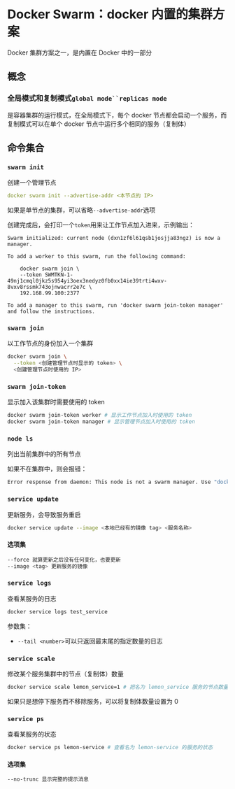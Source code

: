 # Docker Swarm：docker 内置的集群方案
<p id="vhmCC7VkLYDMRumkL1Qmch">

Docker 集群方案之一，是内置在 Docker 中的一部分

</p>


<p id="834tE7LmF4t5jKEqF3pJv">

## 概念

</p>


<p id="iE4CaTt7cZXA6JLVk82ZWK">

### 全局模式和复制模式`global mode``replicas mode`

</p>


<p id="hmsew7ZQjzYT8tBqmJ29od">

是容器集群的运行模式，在全局模式下，每个 docker 节点都会启动一个服务，而复制模式可以在单个 docker 节点中运行多个相同的服务（复制体）

</p>


<p id="kSmBtvdTmQP3KseQTg3By9">

## 命令集合

</p>


<p id="8FJzeqnMDGWJez8VCp7dFu">

### `swarm init`

</p>


<p id="jNSJMCnfZeWM9mbR4hPQ7e">

创建一个管理节点

</p>


<p id="pJiXo7iy2pKhS3HF9cfKaY">

```YAML
docker swarm init --advertise-addr <本节点的 IP>

```


</p>


<p id="wqMKKSYYTnXbHD7MwJNsP">

如果是单节点的集群，可以省略`--advertise-addr`选项

</p>


<p id="i6BaaZDovPzmJK9KQEvSHQ">

创建完成后，会打印一个`token`用来让工作节点加入进来，示例输出：

</p>


<p id="4AKM3UoHSdAUPNGJaEpCjf">

```text
Swarm initialized: current node (dxn1zf6l61qsb1josjja83ngz) is now a manager.

To add a worker to this swarm, run the following command:

    docker swarm join \
    --token SWMTKN-1-49nj1cmql0jkz5s954yi3oex3nedyz0fb0xx14ie39trti4wxv-8vxv8rssmk743ojnwacrr2e7c \
    192.168.99.100:2377

To add a manager to this swarm, run 'docker swarm join-token manager' and follow the instructions.
```


</p>


<p id="shNmLiCsTe5ehbNWMMjhWN">

### `swarm join`

</p>


<p id="qp45kVbaJoD6hoHSnEpgD9">

以工作节点的身份加入一个集群

</p>


<p id="kZJBjvWBJgFDVsRBLWuTxf">

```Bash
docker swarm join \
  --token <创建管理节点时显示的 token> \
  <创建管理节点时使用的 IP>
```


</p>


<p id="kE5y8NfyvD3FK2KXr8vU97">

### `swarm join-token`

</p>


<p id="jfp2yZQXEVbsw2ziZZjetr">

显示加入该集群时需要使用的 token

</p>


<p id="cZGBkz2oSkmQs9RdEZGKUR">

```Bash
docker swarm join-token worker # 显示工作节点加入时使用的 token
docker swarm join-token manager # 显示管理节点加入时使用的 token
```


</p>


<p id="bxHZaBskTDhh8DHnYwBd8U">

### `node ls`

</p>


<p id="2FseajQXeJt1YB6VaxGHn7">

列出当前集群中的所有节点

</p>


<p id="nzqphrijJUejCAx5NUENe7">

如果不在集群中，则会报错：

</p>


<p id="b1SZtzzisoaFNAfTiAHFL7">

```Bash
Error response from daemon: This node is not a swarm manager. Use "docker swarm init" or "docker swarm join" to connect this node to swarm and try again.
```


</p>


<p id="ttyUShUuEvAS8V6Agqdo1c">

### `service update`

</p>


<p id="pMGdZi3bCqWUqi5DEkxsgq">

更新服务，会导致服务重启

</p>


<p id="cpag2SCCdwMgezfuPETs4U">

```Bash
docker service update --image <本地已经有的镜像 tag> <服务名称>
```


</p>


<p id="nxBNggC6VTxTiG1DWzJnbq">

#### 选项集

</p>


<p id="uWZpPyLtjHdcAPzXZ4ehUG">

```Bash
--force 就算更新之后没有任何变化，也要更新
--image <tag> 更新服务的镜像
```


</p>


<p id="57gqnvBeEc6RCY4xvEkhgp">

### `service logs`

</p>


<p id="cz4GxL3jFMmvZz51UpYyw8">

查看某服务的日志

</p>


<p id="itdH281oPrJxUpgW4BQPLf">

```Bash
docker service logs test_service
```


</p>


<p id="fXJy5VX6FtpgqBzkCoUoyH">

参数集：

</p>


- `--tail <number>`可以只返回最末尾的指定数量的日志


<p id="2XFH8LzR42WhiUPm1SnAv7">



</p>


<p id="k9in335uDeohatE7LgiTdc">

### `service scale`

</p>


<p id="5voC1JtFMSGL1b6UxbR1uo">

修改某个服务集群中的节点（复制体）数量

</p>


<p id="whu9zKsjVPGb4XuBvrSGYp">

```Bash
docker service scale lemon_service=1 # 把名为 lemon_service 服务的节点数量改为 1，同时只有一个 lemon_service 在运行
```


</p>


<p id="bHbSSK6hp3VsDzMmHSFEdd">

如果只是想停下服务而不移除服务，可以将复制体数量设置为 0

</p>


<p id="xmM189Z2DH3EVgYrWxKZHK">



</p>


<p id="s4FgF9vyQx9QBjEPtMYzXa">

### `service ps`

</p>


<p id="4U6mBnyTyfmdSeAeSLF9xH">

查看某服务的状态

</p>


<p id="3yqX8zG6fLHZ5Lm8Bhgcta">

```Bash
docker service ps lemon-service # 查看名为 lemon-service 的服务的状态
```


</p>


<p id="4keMpCW4tqSvCMCu6R3qQF">

#### 选项集

</p>


<p id="4Mg9uFch376Ty6JDfB8exQ">

```Bash
--no-trunc 显示完整的提示消息
```


</p>


<p id="pVXhcrREVxaJyBccj5JNkw">



</p>


